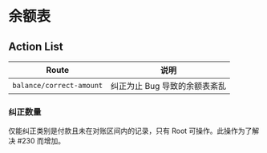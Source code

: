 # 余额表

Action List
---------------------------------------------------------------------------
Route                           | 说明
--------------------------------|---------------------
`balance/correct-amount`        | 纠正为止 Bug 导致的余额表紊乱

### 纠正数量

仅能纠正类别是付款且未在对账区间内的记录，只有 Root 可操作。此操作为了解决 #230 而增加。
